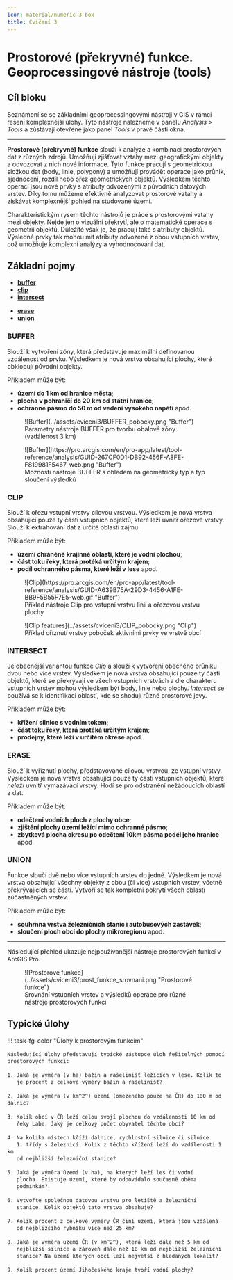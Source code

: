 ```yaml
---
icon: material/numeric-3-box
title: Cvičení 3
---
```


# Prostorové (překryvné) funkce. Geoprocessingové nástroje (tools)

## Cíl bloku

Seznámení se se základními geoprocessingovými nástroji v GIS v rámci řešení komplexnější úlohy. Tyto nástroje nalezneme v panelu *Analysis > Tools* a zůstávají otevřené jako panel *Tools* v pravé části okna.

<hr>

**Prostorové (překryvné) funkce** slouží k analýze a kombinaci prostorových dat z různých zdrojů. Umožňují zjišťovat vztahy mezi geografickými objekty a odvozovat z nich nové informace. Tyto funkce pracují s geometrickou složkou dat (body, linie, polygony) a umožňují provádět operace jako průnik, sjednocení, rozdíl nebo ořez geometrických objektů. Výsledkem těchto operací jsou nové prvky s atributy odvozenými z původních datových vrstev. Díky tomu můžeme efektivně analyzovat prostorové vztahy a získávat komplexnější pohled na studované území.

Charakteristickým rysem těchto nástrojů je práce s prostorovými vztahy mezi objekty. Nejde jen o vizuální překrytí, ale o matematické operace s geometrií objektů. Důležité však je, že pracují také s atributy objektů. Výsledné prvky tak mohou mít atributy odvozené z obou vstupních vrstev, což umožňuje komplexní analýzy a vyhodnocování dat. 

## Základní pojmy

- [**buffer**](https://pro.arcgis.com/en/pro-app/latest/tool-reference/analysis/buffer.htm)
- [**clip**](https://pro.arcgis.com/en/pro-app/latest/tool-reference/analysis/clip.htm)
- [**intersect**](https://pro.arcgis.com/en/pro-app/latest/tool-reference/analysis/intersect.htm)
<!-- - [**select**](https://pro.arcgis.com/en/pro-app/latest/tool-reference/analysis/select.htm) -->
<!-- - [**spatial join**](https://pro.arcgis.com/en/pro-app/latest/tool-reference/analysis/spatial-join.htm) -->
- [**erase**](https://pro.arcgis.com/en/pro-app/latest/tool-reference/analysis/erase.htm)
- [**union**](https://pro.arcgis.com/en/pro-app/latest/tool-reference/analysis/union.htm)
<!-- - [**remove overlap**](https://pro.arcgis.com/en/pro-app/latest/tool-reference/analysis/remove-overlap-multiple.htm)
- [**symmetrical difference**](https://pro.arcgis.com/en/pro-app/latest/tool-reference/analysis/symmetrical-difference.htm)
- [**count overlapping features**](https://pro.arcgis.com/en/pro-app/latest/tool-reference/analysis/count-overlapping-features.htm)-->


### BUFFER

Slouží k vytvoření zóny, která představuje maximální definovanou vzdálenost od prvku. Výsledkem je nová vrstva obsahující plochy, které obklopují původní objekty. 

Příkladem může být:

- **území do 1 km od hranice města**;
- **plocha v pohraničí do 20 km od státní hranice**;
- **ochranné pásmo do 50 m od vedení vysokého napětí** apod.

<figure markdown>
  ![Buffer](../assets/cviceni3/BUFFER_pobocky.png "Buffer")
  <figcaption>Parametry nástroje BUFFER pro tvorbu obalové zóny (vzdálenost 3 km)</figcaption>
</figure>

<figure markdown>
  ![Buffer](https://pro.arcgis.com/en/pro-app/latest/tool-reference/analysis/GUID-267CF0D1-DB92-456F-A8FE-F819981F5467-web.png "Buffer")
  <figcaption>Možnosti nástroje BUFFER s ohledem na geometrický typ a typ sloučení výsledků</figcaption>
</figure>


### CLIP

Slouží k ořezu vstupní vrstvy cílovou vrstvou. Výsledkem je nová vrstva obsahující pouze ty části vstupních objektů, které leží uvnitř ořezové vrstvy. Slouží k extrahování dat z určité oblasti zájmu.

Příkladem může být:

- **území chráněné krajinné oblasti, které je vodní plochou**;
- **část toku řeky, která protéká určitým krajem**;
- **podíl ochranného pásma, které leží v lese** apod.

<figure markdown>
  ![Clip](https://pro.arcgis.com/en/pro-app/latest/tool-reference/analysis/GUID-A639B75A-29D3-4456-A1FE-BB9F5B55F7E5-web.gif "Buffer")
  <figcaption>Příklad nástroje Clip pro vstupní vrstvu linií a ořezovou vrstvu plochy</figcaption>
</figure>

<figure markdown>
  ![Clip features](../assets/cviceni3/CLIP_pobocky.png "Clip")
  <figcaption>Příklad oříznutí vrstvy poboček aktivními prvky ve vrstvě obcí</figcaption>
</figure>

### INTERSECT

Je obecnější variantou funkce *Clip* a slouží k vytvoření obecného průniku dvou nebo více vrstev. Výsledkem je nová vrstva obsahující pouze ty části objektů, které se překrývají ve všech vstupních vrstvách a dle charakteru vstupních vrstev mohou výsledkem být body, linie nebo plochy. *Intersect* se používá se k identifikaci oblastí, kde se shodují různé prostorové jevy.

Příkladem může být:

- **křížení silnice s vodním tokem**;
- **část toku řeky, která protéká určitým krajem**;
- **prodejny, které leží v určitém okrese** apod.


### ERASE

Slouží k vyříznutí plochy, představované cílovou vrstvou, ze vstupní vrstvy. Výsledkem je nová vrstva obsahující pouze ty části vstupních objektů, které *neleží* uvnitř vymazávací vrstvy. Hodí se pro odstranění nežádoucích oblastí z dat.

Příkladem může být:

- **odečtení vodních ploch z plochy obce**;
- **zjištění plochy území ležící mimo ochranné pásmo**;
- **zbytková plocha okresu po odečtení 10km pásma podél jeho hranice** apod.


### UNION

Funkce sloučí dvě nebo více vstupních vrstev do jedné. Výsledkem je nová vrstva obsahující všechny objekty z obou (či více) vstupních vrstev, včetně překrývajících se částí. Vytvoří se tak kompletní pokrytí všech oblastí zúčastněných vrstev.

Příkladem může být:

- **souhrnná vrstva železničních stanic i autobusových zastávek**;
- **sloučení ploch obcí do plochy mikroregionu** apod.


<hr class="level-1">

Následující přehled ukazuje nejpoužívanější nástroje prostorových funkcí v ArcGIS Pro.

<figure markdown>
  ![Prostorové funkce](../assets/cviceni3/prost_funkce_srovnani.png "Prostorové funkce")
  <figcaption>Srovnání vstupních vrstev a výsledků operace pro různé nástroje prostorových funkcí</figcaption>
</figure>


<!--

## Použité datové podklady

- [Pobočky](../assets/cviceni3/PobockyCP_PlzenskyKraj.zip) České pošty v Plzeňském kraji (bodová vrstva)
- Obce ČR ([ArcČR 500](../../data/#arccr-500), polygonová vrstva)

## Náplň cvičení

Představte si, že pracujete jako GIS analytik pro Českou poštu a vaším úkolem je z důvodu úspor navrhnout řešení snížení počtu poboček. Snahou tohoto kroku je však i minimalizace negativních dopadů na obyvatele, proto bylo rozhodnuto o následujících podmínkách, které musíte ve svém návrhu dodržet:

1. Rušení poboček nebude probíhat v obcích s méně než 2500 obyvateli.
2. V obcích nad 2500 obyvatel neklesne počet poboček pod 1.
3. Vzájemná vzdálenost poboček v jedné obci nebude nižší než 3 km vzdušnou čarou.

Jakou finanční úsporu jste schopni svým návrhem zajistit, pokud by provoz jedné pobočky vycházel ročně na 2,5 milionu CZK? Pro zjednodušení budete úlohu řešit pouze v rámci Plzeňského kraje a ke každé pobočce přistupovat rovnocenně.

## Pracovní postup

**1.** Výběr obcí v Plzeňském kraji s více než 2500 obyvateli (atributový dotaz) a tvorba samostatné vrstvy selektovaných prvků.

<figure markdown>
  ![Select](../assets/cviceni3/SELECT_obce.png "Select obce")
  <figcaption>Atributový dotaz na vrstvu obcí</figcaption>
</figure>

**2.** Výběr typu pobočky zavedením *Definition Query* (výraz: ZKRNAZ_DRU = 'pošta').

<figure markdown>
  ![DQ](../assets/cviceni3/DQ_posta.png "Definition Query pošty")
  <figcaption>Definition Query pro vrstvu poboček pošty</figcaption>
</figure>

<figure markdown>
  ![Map 1](../assets/cviceni3/MAP_pred-spatial-join.png "Mapa 1")
  <figcaption>Vizualizace stavu nad podkladovou mapou</figcaption>
</figure>

**3.** Spatial join: k výběru obcí připojíme pobočky na základě jejich polohy. Zároveň přidáme nový atribut POCET_POBOCEK, který bude určen na základě sumy libovolného ze stávajících atributů vrstvy poboček (např. count(GmIID)).

<figure markdown>
  ![Spatial join](../assets/cviceni3/SPATIALJOIN_obce-pobocky.png "Spatial join")
  <figcaption>Spatial join</figcaption>
</figure>

**4**. Následně zadáme atributový dotaz na vrstvu obcí, který vybere prvky s více než 1 pobočkou (POCET_POBOCEK *is greater than* 1).

<figure markdown>
  ![Select by attribute](../assets/cviceni3/SELECT_pocet-pobocek.png "Atributový dotaz")
  <figcaption>Atributový dotaz na vrstvu obcí</figcaption>
</figure>

**5**. V dalším kroku použijeme nástroj *CLIP* a vytvoříme novou vrstvu obsahující takové pobočky pošty, které se nacházejí v obcích s více než 1 pobočkou. Tím, že v předchozím kroku byla provedena selekce pouze některých prvků z vrstvy obcí, do funkce *CLIP* vstoupí pouze tento aktivní výběr.

<figure markdown>
  ![Clip features](../assets/cviceni3/CLIP_pobocky.png "Clip")
  <figcaption>Oříznutí vrstvy poboček aktivními prvky ve vrstvě obcí.</figcaption>
</figure>

<figure markdown>
  ![Map 2](../assets/cviceni3/MAP_spatial-join-plus-dq.png "Mapa 2")
  <figcaption>Vizualizace stavu po ořezu.</figcaption>
</figure>

**6**. S využitím nástroje *BUFFER* vytvoříme obalovou zónu kolem každé pobočky o poloměru 3 km.

<figure markdown>
  ![Buffer](../assets/cviceni3/BUFFER_pobocky.png "Buffer")
  <figcaption>Parametry nástroje BUFFER pro tvorbu obalové zóny (rádius 3 km)</figcaption>
</figure>

**7**. Nyní přistoupíme k vizuálnímu vyhodnocení poboček vhodných ke zrušení. Např. v Klatovech lze při dodržení zadaných kritérií zrušit právě 2 pobočky České pošty (zvýrazněné včetně svých obalových zón), resp. zachovat maximálně 2 pobočky (viz níže).

<figure markdown>
  ![Map 3](../assets/cviceni3/MAP_buffer-Klatovy.png "Mapa 3"){ width="500" }
  <figcaption>Příklad poboček aspirujících na zrušení</figcaption>
</figure>

**8**. V atributové tabulce poboček vytvoříme pomocí *Add Field* pomocný atribut RUSENO (datový typ *short*, defaultní hodnota 0).

<figure markdown>
  ![Add field](../assets/cviceni3/AT_add-field.png "Přidání atributu")
  <figcaption>Přidání nového pole do atributové tabulky</figcaption>
</figure>

**9**. Manuálně vybereme (pomocí *Select*) pobočky vyhovující kritériím zrušení změnou hodnoty atributu RUSENO na 1.

**10**. Nyní je možné zobrazit rušené pobočky zavedením *Definition Query* (výraz RUSENO = 1) nebo naopak pobočky splňující podmínky, aby byly zachovány (výraz RUSENO = 0).

<figure markdown>
  ![Map 4](../assets/cviceni3/MAP_zachovane-pobocky.png "Mapa poboček")
  <figcaption>Pobočky pošty, kterou mohou být zachovány.</figcaption>
</figure>

**11**. Závěrem lze porovnat, jak rušení poboček České pošty v r. 2023 skutečně proběhlo; přehled naleznete např. [zde](https://www.seznamzpravy.cz/clanek/fakta-ceska-posta-zrusene-pobocky-seznam-mapa-231064). Celý problém je samozřejmě složitější, jelikož finální výběr ovlivnily další faktory jako priorita pobočky (hlavní vs. vedlejší), bezbariérovost, apod.


-->



## Typické úlohy

!!! task-fg-color "Úlohy k prostorovým funkcím"

    Následující úlohy představují typické zástupce úloh řešitelných pomocí prostorových funkcí:

    1. Jaká je výměra (v ha) bažin a rašelinišť ležících v lese. Kolik to
       je procent z celkové výměry bažin a rašelinišť?
       
    2. Jaká je výměra (v km^2^) území (omezeného pouze na ČR) do 100 m od dálnic?

    3. Kolik obcí v ČR leží celou svojí plochou do vzdálenosti 10 km od
       řeky Labe. Jaký je celkový počet obyvatel těchto obcí?

    4. Na kolika místech kříží dálnice, rychlostní silnice či silnice
       1. třídy s železnicí. Kolik z těchto křížení leží do vzdálenosti 1 km
       od nejbližší železniční stanice?

    5. Jaká je výměra území (v ha), na kterých leží les či vodní
       plocha. Existuje území, které by odpovídalo současně oběma
       podmínkám?

    6. Vytvořte společnou datovou vrstvu pro letiště a železniční
       stanice. Kolik objektů tato vrstva obsahuje?

    7. Kolik procent z celkové výměry ČR činí uzemí, která jsou vzdálená
       od nejbližšího rybníku více než 25 km?

    8. Jaká je výměra uzemí ČR (v km^2^), která leží dále než 5 km od
       nejbližší silnice a zároveň dále než 10 km od nejbližší železniční
       stanice? Na území kterých obcí leží největší z hledaných lokalit?

    9. Kolik procent území Jihočeského kraje tvoří vodní plochy?
